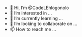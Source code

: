 - 👋 Hi, I’m @CodeLEhlogonolo
- 👀 I’m interested in ...
- 🌱 I’m currently learning ...
- 💞️ I’m looking to collaborate on ...
- 📫 How to reach me ...

<!---
CodeLEhlogonolo/CodeLEhlogonolo is a ✨ special ✨ repository because its `README.md` (this file) appears on your GitHub profile.
You can click the Preview link to take a look at your changes.
--->
